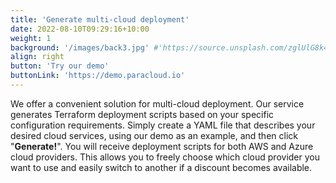 ```yaml
---
title: 'Generate multi-cloud deployment'
date: 2022-08-10T09:29:16+10:00
weight: 1
background: '/images/back3.jpg' #'https://source.unsplash.com/zglUlG8k47I/1600x500'
align: right
button: 'Try our demo'
buttonLink: 'https://demo.paracloud.io'
---
```


We offer a convenient solution for multi-cloud deployment. Our service generates
Terraform deployment scripts based on your specific configuration requirements.
Simply create a YAML file that describes your desired cloud services, using our
demo as an example, and then click "**Generate!**". You will receive deployment scripts
for both AWS and Azure cloud providers. This allows you to freely choose which cloud
provider you want to use and easily switch to another if a discount becomes available.

